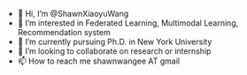 - 👋 Hi, I’m @ShawnXiaoyuWang
- 👀 I’m interested in Federated Learning, Multimodal Learning, Recommendation system
- 🌱 I’m currently pursuing Ph.D. in New York University
- 💞️ I’m looking to collaborate on research or internship
- 📫 How to reach me shawnwangee AT gmail

<!---
ShawnXiaoyuWang/ShawnXiaoyuWang is a ✨ special ✨ repository because its `README.md` (this file) appears on your GitHub profile.
You can click the Preview link to take a look at your changes.
--->
